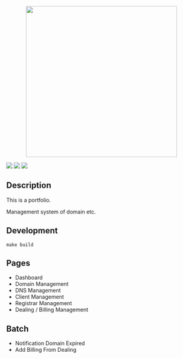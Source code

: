 <p align="center"><img src="https://user-images.githubusercontent.com/50518919/172174251-59503c10-0401-4615-ba9f-2842f2f892c4.jpeg" width="400"></p>

![](https://img.shields.io/badge/Laravel-8.83.6-green)
![](https://img.shields.io/badge/MySQL-8.0.29-green)
![](https://img.shields.io/badge/Nginx-1.21.6-green)

## Description
This is a portfolio.

Management system of domain etc.

## Development
```
make build
```


## Pages
* Dashboard
* Domain Management
* DNS Management
* Client Management
* Registrar Management
* Dealing / Billing Management

## Batch
* Notification Domain Expired
* Add Billing From Dealing